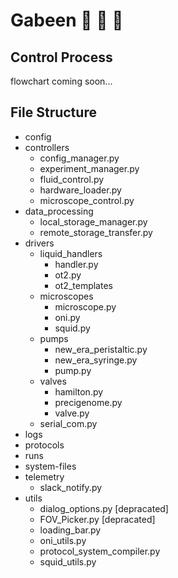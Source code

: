 # Gabeen 🐝 🍯 🤖

## Control Process

flowchart coming soon...

## File Structure
- config
- controllers
    - config_manager.py
    - experiment_manager.py
    - fluid_control.py
    - hardware_loader.py
    - microscope_control.py
- data_processing
    - local_storage_manager.py
    - remote_storage_transfer.py
- drivers
    - liquid_handlers
        - handler.py
        - ot2.py
        - ot2_templates
    - microscopes
        - microscope.py
        - oni.py
        - squid.py
    - pumps
        - new_era_peristaltic.py
        - new_era_syringe.py
        - pump.py
    - valves
        - hamilton.py
        - precigenome.py
        - valve.py
    - serial_com.py
- logs
- protocols
- runs
- system-files
- telemetry
    - slack_notify.py
- utils
    - dialog_options.py [depracated]
    - FOV_Picker.py [depracated]
    - loading_bar.py
    - oni_utils.py
    - protocol_system_compiler.py
    - squid_utils.py

